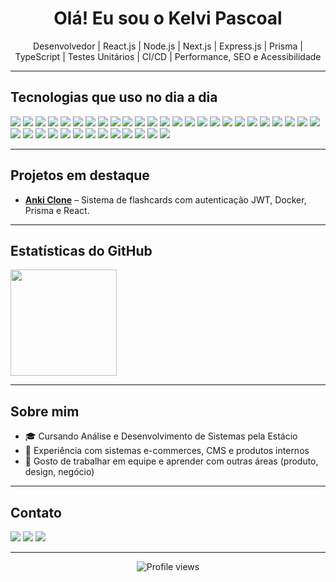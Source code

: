 <!-- Banner ou mensagem de boas-vindas -->
<h1 align="center">Olá! Eu sou o Kelvi Pascoal</h1>

<p align="center">
 Desenvolvedor | React.js | Node.js | Next.js | Express.js | Prisma | TypeScript | Testes Unitários | CI/CD | Performance, SEO e Acessibilidade
</p>

---

## Tecnologias que uso no dia a dia

<p align="left">
  <img src="https://img.shields.io/badge/Docker-2496ED?style=for-the-badge&logo=docker&logoColor=white" />
  <img src="https://img.shields.io/badge/React-20232A?style=for-the-badge&logo=react&logoColor=61DAFB" />
  <img src="https://img.shields.io/badge/Next.js-000000?style=for-the-badge&logo=next.js&logoColor=white" />
  <img src="https://img.shields.io/badge/Node.js-339933?style=for-the-badge&logo=node.js&logoColor=white" />
  <img src="https://img.shields.io/badge/Express.js-404D59?style=for-the-badge" />
  <img src="https://img.shields.io/badge/Webpack-8DD6F9?style=for-the-badge&logo=webpack&logoColor=black" />
  <img src="https://img.shields.io/badge/JavaScript-F7DF1E?style=for-the-badge&logo=javascript&logoColor=black" />
  <img src="https://img.shields.io/badge/TypeScript-007ACC?style=for-the-badge&logo=typescript&logoColor=white" />
  <img src="https://img.shields.io/badge/Storybook-FF4785?style=for-the-badge&logo=storybook&logoColor=white" />
  <img src="https://img.shields.io/badge/React Testing Library-322F20?style=for-the-badge&logo=testing-library&logoColor=red" />
  <img src="https://img.shields.io/badge/Jest-C21325?style=for-the-badge&logo=jest&logoColor=white" />
  <img src="https://img.shields.io/badge/Cypress-17202C?style=for-the-badge&logo=cypress&logoColor=white" />
  <img src="https://img.shields.io/badge/JWT-000000?style=for-the-badge" />
  <img src="https://img.shields.io/badge/Bcrypt-121212?style=for-the-badge" />
  <img src="https://img.shields.io/badge/Prisma-2D3748?style=for-the-badge&logo=prisma&logoColor=white" />
  <img src="https://img.shields.io/badge/PostgreSQL-4169E1?style=for-the-badge&logo=postgresql&logoColor=white" />
  <img src="https://img.shields.io/badge/MongoDB-47A248?style=for-the-badge&logo=mongodb&logoColor=white" />
  <img src="https://img.shields.io/badge/Component Libraries-6E57E0?style=for-the-badge" />
  <img src="https://img.shields.io/badge/Redux-593D88?style=for-the-badge&logo=redux&logoColor=white" />
  <img src="https://img.shields.io/badge/Redux Saga-999999?style=for-the-badge" />
  <img src="https://img.shields.io/badge/React Hook Form-EC5990?style=for-the-badge" />
  <img src="https://img.shields.io/badge/Yup-76BC1F?style=for-the-badge" />
  <img src="https://img.shields.io/badge/Zustand-000000?style=for-the-badge" />
  <img src="https://img.shields.io/badge/Jotai-1D1D1D?style=for-the-badge" />
  <img src="https://img.shields.io/badge/Emotion-C76494?style=for-the-badge" />
  <img src="https://img.shields.io/badge/Styled Components-db7092?style=for-the-badge&logo=styled-components&logoColor=white" />
  <img src="https://img.shields.io/badge/Chakra UI-319795?style=for-the-badge&logo=chakraui&logoColor=white" />
  <img src="https://img.shields.io/badge/Rollup-EC4A3F?style=for-the-badge&logo=rollup.js&logoColor=white" />
  <img src="https://img.shields.io/badge/REST API-025E8C?style=for-the-badge" />
  <img src="https://img.shields.io/badge/Nodemailer-33A353?style=for-the-badge" />
  <img src="https://img.shields.io/badge/Git-F05032?style=for-the-badge&logo=git&logoColor=white" />
  <img src="https://img.shields.io/badge/GitHub-181717?style=for-the-badge&logo=github&logoColor=white" />
  <img src="https://img.shields.io/badge/CI/CD-0A0A0A?style=for-the-badge" />
  <img src="https://img.shields.io/badge/RESTful APIs-025E8C?style=for-the-badge" />
  <img src="https://img.shields.io/badge/Micro Frontend-000?style=for-the-badge" />
  <img src="https://img.shields.io/badge/Monolito-555?style=for-the-badge" />
  <img src="https://img.shields.io/badge/Scrum-6DB33F?style=for-the-badge&logo=scrumalliance&logoColor=white" />
  <img src="https://img.shields.io/badge/Figma-F24E1E?style=for-the-badge&logo=figma&logoColor=white" />
</p>

---

##  Projetos em destaque

- **[Anki Clone](https://github.com/KelviPascoal/anki-clone)** – Sistema de flashcards com autenticação JWT, Docker, Prisma e React.

---

## Estatísticas do GitHub

<p align="left">
  <img height="170" src="https://github-readme-stats.vercel.app/api/top-langs/?username=KelviPascoal&layout=compact&theme=radical" />
</p>

---

## Sobre mim

- 🎓 Cursando Análise e Desenvolvimento de Sistemas pela Estácio
- 💼 Experiência com sistemas e-commerces, CMS e produtos internos
- 🤝 Gosto de trabalhar em equipe e aprender com outras áreas (produto, design, negócio)

---

## Contato

<p align="left">
  <a href="mailto:kelvi.pascoal@outlook.com"><img src="https://img.shields.io/badge/E--mail-D14836?style=for-the-badge&logo=gmail&logoColor=white"/></a>
  <a href="https://www.linkedin.com/in/kelvi-pascoal-57a315215/"><img src="https://img.shields.io/badge/LinkedIn-0077B5?style=for-the-badge&logo=linkedin&logoColor=white"/></a>
  <a href="https://github.com/KelviPascoal"><img src="https://img.shields.io/badge/GitHub-100000?style=for-the-badge&logo=github&logoColor=white"/></a>
</p>

---

<p align="center">
  <img src="https://komarev.com/ghpvc/?username=KelviPascoal&style=flat-square&color=blue" alt="Profile views"/>
</p>
